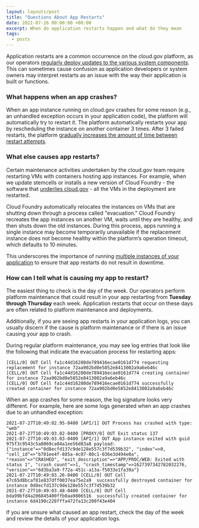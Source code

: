 ```yaml
---
layout: layouts/post
title: "Questions About App Restarts"
date: 2021-07-26 00:00:00 +00:00
excerpt: When do application restarts happen and what do they mean
tags:
  - posts
---
```


Application restarts are a common occurrence on the cloud.gov platform, as our operators [regularly deploy updates to the various system components](https://cloud.gov/docs/deployment/app-maintenance/#operating-system-patching). This can sometimes cause confusion as application developers or system owners may interpret restarts as an issue with the way their application is built or functions.

### What happens when an app crashes?

When an app instance running on cloud.gov crashes for some reason (e.g., an unhandled exception occurs in your application code), the platform will automatically try to restart it. The platform automatically restarts your app by rescheduling the instance on another container 3 times. After 3 failed restarts, the platform [gradually increases the amount of time between restart attempts](https://docs.cloudfoundry.org/devguide/deploy-apps/app-lifecycle.html#crash-events).

### What else causes app restarts?

Certain maintenance activities undertaken by the cloud.gov team require restarting VMs with containers hosting app instances. For example, when we update stemcells or installs a new version of Cloud Foundry - the software that [underlies cloud.gov](https://cloud.gov/docs/overview/what-is-cloudgov/) - all the VMs in the deployment are restarted.

Cloud Foundry automatically relocates the instances on VMs that are shutting down through a process called "evacuation." Cloud Foundry recreates the app instances on another VM, waits until they are healthy, and then shuts down the old instances. During this  process, apps running a single instance may become temporarily unavailable if the replacement instance does not become healthy within the platform’s operation timeout, which defaults to 10 minutes.

This underscores the importance of running [multiple instances of your application](https://cloud.gov/docs/management/multiple-instances/) to ensure that app restarts do not result in downtime. 


### How can I tell what is causing my app to restart?

The easiest thing to check is the day of the week. Our operators perform platform maintenance that could result in your app restarting from **Tuesday through Thursday** each week. Application restarts that occur on these days are often related to platform maintenance and deployments.

Additionally, if you are seeing app restarts in your application logs, you can usually discern if the cause is platform maintenance or if there is an issue causing your app to crash.

During regular platform maintenance, you may see log entries that look like the following that indicate the evacuation process for restarting apps:

```shell
[CELL/0] OUT Cell fa1c44d16280de789416ecae0161d774 requesting replacement for instance 72aa902bd0e5852e8413002a9a6eb46c
[CELL/0] OUT Cell fa1c44d16280de789416ecae0161d774 creating container for instance 72aa902bd0e5852e8413002a9a6eb46c
[CELL/0] OUT Cell fa1c44d16280de789416ecae0161d774 successfully created container for instance 72aa902bd0e5852e8413002a9a6eb46c

```

When an app crashes for some reason, the log signature looks very different. For example, here are some logs generated when an app crashes due to an unhandled exception:

```shell
2021-07-27T10:49:02.95-0400 [API/1] OUT Process has crashed with type: "web"
2021-07-27T10:49:03.02-0400 [PROXY/0] OUT Exit status 137
2021-07-27T10:49:03.03-0400 [API/1] OUT App instance exited with guid 975f3c9543c5a8069ca04a1ee56d83a8 payload: {"instance"=>"0d8ecfd137c9de128e557c3f7d539b32", "index"=>0, "cell_id"=>"b701ee4f-885a-4c07-80c1-036e3d494e0a", "reason"=>"CRASHED", "exit_description"=>"APP/PROC/WEB: Exited with status 1", "crash_count"=>1, "crash_timestamp"=>1627397342782032276, "version"=>"6d3ba3a9-f72a-451c-a13a-f5033e1fa39a"}
2021-07-27T10:49:03.26-0400 [CELL/0] OUT Cell 47c65d8bcaf81e837dff0037ea75e2a9  successfully destroyed container for instance 0d8ecfd137c9de128e557c3f7d539b32
2021-07-27T10:49:03.48-0400 [CELL/0] OUT Cell bda99bfd4a206845400ffb0aa9806516  successfully created container for instance 6d4190c228fffa472fa13c200f43e404
```

If you are unsure what caused an app restart, check the day of the week and review the details of your application logs.